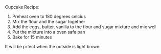 Cupcake Recipe:

1. Preheat oven to 180 degrees celcius
2. Mix the flour and the sugar together
3. Add the eggs, butter, vanilla to the flour and sugar mixture and mix well
4. Put the mixture into a oven safe pan
5. Bake for 15 minutes

It will be prfect when the outside is light brown 